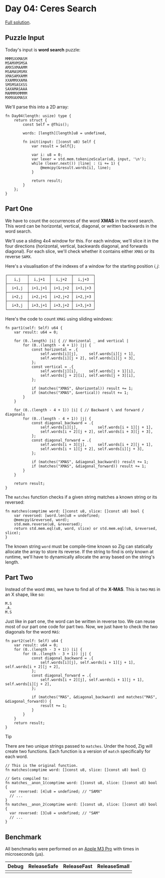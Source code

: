 # Day 04: Ceres Search

[Full solution](../src/days/day04.zig).

## Puzzle Input

Today's input is **word search** puzzle:

```plaintext
MMMSXXMASM
MSAMXMSMSA
AMXSXMAAMM
MSAMASMSMX
XMASAMXAMM
XXAMMXXAMA
SMSMSASXSS
SAXAMASAAA
MAMMMXMMMM
MXMXAXMASX
```

We'll parse this into a 2D array:

```zig
fn Day04(length: usize) type {
    return struct {
        const Self = @This();

        words: [length][length]u8 = undefined,

        fn init(input: []const u8) Self {
            var result = Self{};

            var i: u8 = 0;
            var lexer = std.mem.tokenizeScalar(u8, input, '\n');
            while (lexer.next()) |line| : (i += 1) {
                @memcpy(&result.words[i], line);
            }

            return result;
        }
    };
}
```

## Part One

We have to count the occurrences of the word **XMAS** in the word search. This word can be horizontal, vertical, diagonal, or written backwards in the word search.

We'll use a sliding 4x4 window for this. For each window, we'll slice it in the four directions (horizontal, vertical, backwards diagonal, and forwards diagonal). For each slice, we'll check whether it contains either `XMAS` or its reverse `SAMX`.

Here's a visualisation of the indexes of a window for the starting position $i,j$:

```plaintext
┌─────────┬─────────┬─────────┬─────────┐
│   i,j   │  i,j+1  │  i,j+2  │  i,j+3  │
├─────────┼─────────┼─────────┼─────────┤
│  i+1,j  │ i+1,j+1 │ i+1,j+2 │ i+1,j+3 │
├─────────┼─────────┼─────────┼─────────┤
│  i+2,j  │ i+2,j+1 │ i+2,j+2 │ i+2,j+3 │
├─────────┼─────────┼─────────┼─────────┤
│  i+3,j  │ i+3,j+1 │ i+3,j+2 │ i+3,j+3 │
└─────────┴─────────┴─────────┴─────────┘
```

Here's the code to count `XMAS` using sliding windows:

```zig
fn part1(self: Self) u64 {
    var result: u64 = 0;

    for (0..length) |i| { // Horizontal _ and vertical |
        for (0..(length - 4 + 1)) |j| {
            const horizontal = .{
                self.words[i][j],     self.words[i][j + 1],
                self.words[i][j + 2], self.words[i][j + 3],
            };
            const vertical = .{
                self.words[j][i],     self.words[j + 1][i],
                self.words[j + 2][i], self.words[j + 3][i],
            };

            if (matches("XMAS", &horizontal)) result += 1;
            if (matches("XMAS", &vertical)) result += 1;
        }
    }

    for (0..(length - 4 + 1)) |i| { // Backward \ and forward / diagonals
        for (0..(length - 4 + 1)) |j| {
            const diagonal_backward = .{
                self.words[i][j],         self.words[i + 1][j + 1],
                self.words[i + 2][j + 2], self.words[i + 3][j + 3],
            };
            const diagonal_forward = .{
                self.words[i + 3][j],     self.words[i + 2][j + 1],
                self.words[i + 1][j + 2], self.words[i][j + 3],
            };

            if (matches("XMAS", &diagonal_backward)) result += 1;
            if (matches("XMAS", &diagonal_forward)) result += 1;
        }
    }

    return result;
}
```

The `matches` function checks if a given string matches a known string or its reversed:

```zig
fn matches(comptime word: []const u8, slice: []const u8) bool {
    var reversed: [word.len]u8 = undefined;
    @memcpy(&reversed, word);
    std.mem.reverse(u8, &reversed);
    return std.mem.eql(u8, word, slice) or std.mem.eql(u8, &reversed, slice);
}
```

The known string `word` must be compile-time known so Zig can statically allocate the array to store its reverse. If the string to find is only known at runtime, we'll have to dynamically allocate the array based on the string's length.

## Part Two

Instead of the word `XMAS`, we have to find all of the **X-MAS**. This is two `MAS` in an X shape, like so:

```plaintext
M.S
.A.
M.S
```

Just like in part one, the word can be written in reverse too. We can reuse most of our part one code for part two. Now, we just have to check the two diagonals for the word `MAS`:

```zig
fn part2(self: Self) u64 {
    var result: u64 = 0;
    for (0..(length - 3 + 1)) |i| {
        for (0..(length - 3 + 1)) |j| {
            const diagonal_backward = .{
                self.words[i][j], self.words[i + 1][j + 1], self.words[i + 2][j + 2],
            };
            const diagonal_forward = .{
                self.words[i + 2][j], self.words[i + 1][j + 1], self.words[i][j + 2],
            };

            if (matches("MAS", &diagonal_backward) and matches("MAS", &diagonal_forward)) {
                result += 1;
            }
        }
    }
    return result;
}
```

> [!TIP]
> There are two unique strings passed to `matches`. Under the hood, Zig will create two functions. Each function is a version of `match` specifically for each word.
> ```zig
> // This is the original function.
> fn matches(comptime word: []const u8, slice: []const u8) bool {}
>
> // Gets compiled to:
> fn matches__anon_1(comptime word: []const u8, slice: []const u8) bool {
>   var reversed: [4]u8 = undefined; // "SAMX"
>   // ...
> }
> fn matches__anon_2(comptime word: []const u8, slice: []const u8) bool {
>   var reversed: [3]u8 = undefined; // "SAM"
>   // ...
> }
> ```

## Benchmark

All benchmarks were performed on an [Apple M3 Pro](https://en.wikipedia.org/wiki/Apple_M3) with times in microseconds (µs).

| Debug | ReleaseSafe | ReleaseFast | ReleaseSmall |
| ----- | ----------- | ----------- | ------------ |
|       |             |             |              |
